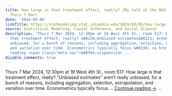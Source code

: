 ```yaml
---
title: How large is that treatment effect, really? (My talk at the NYU economics seminar,
  Thurs 7 Mar)
date: '2024-03-05'
linkTitle: https://statmodeling.stat.columbia.edu/2024/03/05/how-large-is-that-treatment-effect-really-my-talk-at-the-nyu-economics-seminar-thurs-7-mar/
source: Statistical Modeling, Causal Inference, and Social Science
description: 'Thurs 7 Mar 2024, 12:30pm at 19 West 4th St., room 517: How large is
  that treatment effect, really? &#8220;Unbiased estimates&#8221; aren&#8217;t really
  unbiased, for a bunch of reasons, including aggregation, selection, extrapolation,
  and variation over time. Econometrics typically focus &#8230; <a href="https://statmodeling.stat.columbia.edu/2024/03/05/how-large-is-that-treatment-effect-really-my-talk-at-the-nyu-economics-seminar-thurs-7-mar/">Continue
  reading <span class="meta-nav">&#8594;</span></a> ...'
disable_comments: true
---
```

Thurs 7 Mar 2024, 12:30pm at 19 West 4th St., room 517: How large is that treatment effect, really? &#8220;Unbiased estimates&#8221; aren&#8217;t really unbiased, for a bunch of reasons, including aggregation, selection, extrapolation, and variation over time. Econometrics typically focus &#8230; <a href="https://statmodeling.stat.columbia.edu/2024/03/05/how-large-is-that-treatment-effect-really-my-talk-at-the-nyu-economics-seminar-thurs-7-mar/">Continue reading <span class="meta-nav">&#8594;</span></a> ...